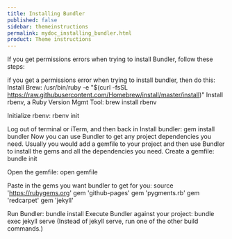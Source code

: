 ```yaml
---
title: Installing Bundler
published: false
sidebar: themeinstructions
permalink: mydoc_installing_bundler.html
product: Theme instructions
---
```


If you get permissions errors when trying to install Bundler, follow these steps:

if you get a permissions error when trying to install bundler, then do this:
Install Brew:
/usr/bin/ruby -e "$(curl -fsSL https://raw.githubusercontent.com/Homebrew/install/master/install)"
Install rbenv, a Ruby Version Mgmt Tool:
brew install rbenv

Initialize rbenv:
rbenv init

Log out of terminal or iTerm, and then back in
Install bundler:
gem install bundler
Now you can use Bundler to get any project dependencies you need. Usually you would add a gemfile to your project and then use Bundler to install the gems and all the dependencies you need.
Create a gemfile:
bundle init

Open the gemfile:
open gemfile

Paste in the gems you want bundler to get for you:
source 'https://rubygems.org'
gem 'github-pages'
gem 'pygments.rb'
gem 'redcarpet'
gem 'jekyll'

Run Bundler:
bundle install
Execute Bundler against your project:
bundle exec jekyll serve
(Instead of jekyll serve, run one of the other build commands.)
